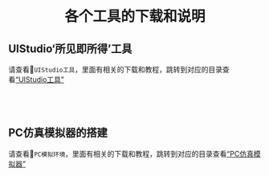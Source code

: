 <h1 align="center"> 各个工具的下载和说明 </h1>

## UIStudio‘所见即所得’工具
请查看📁`UIStudio工具`，里面有相关的下载和教程，跳转到对应的目录查看[“UIStudio工具”](./UIStudio工具/)
<br>
<br>
<br>
<br>

## PC仿真模拟器的搭建
请查看📁`PC模拟环境`，里面有相关的下载和教程，跳转到对应的目录查看[“PC仿真模拟器”](./PC模拟环境/)
